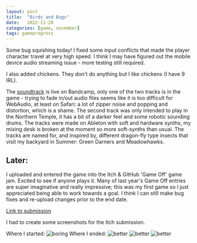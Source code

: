 ```yaml
---
layout: post
title:  "Birds and Bugs"
date:   2022-11-28
categories: [game, november]
tags: gameprogress
---
```

Some bug squishing today! I fixed some input conflicts that made the player character travel at very high speed. I think I may have figured out the mobile device audio streaming issue - more testing still required.

I also added chickens. They don't do anything but I like chickens (I have 9 IRL).

The [soundtrack](https://b38tn1k.bandcamp.com/album/november-man-and-possum-ost) is live on Bandcamp, only one of the two tracks is in the game - trying to fade in/out audio files seems like it is too difficult for WebAudio, at least on Safari: a lot of zipper noise and popping and distortion, which is a shame. The second track was only intended to play in the Northern Temple, it has a bit of a darker feel and some robotic sounding drums. The tracks were made on Ableton with soft and hardware synths, my mixing desk is broken at the moment so more soft-synths than usual. The tracks are named for, and inspired by, different dragon-fly type insects that visit my backyard in Summer: Green Darners and Meadowhawks.

## Later:
I uploaded and entered the game into the Itch & GitHub 'Game Off' game jam. Excited to see if anyone plays it. Many of last year's Game Off entries are super imaginative and really impressive; this was my first game so I just appreciated being able to work towards a goal. I think I can still make bug fixes and re-upload changes prior to the end date.

[Link to submission](https://b38tn1k.itch.io/november-man-and-possum)

I had to create some screenshots for the Itch submission.

Where I started:
![boring](https://b38tn1k.com/images/scrs1.png)
Where I ended:
![better](https://b38tn1k.com/november/screenshots/attack.png)
![better](https://b38tn1k.com/november/screenshots/help.png)
![better](https://b38tn1k.com/november/screenshots/whatsthehurrybuddy.png)

